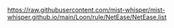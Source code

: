 https://raw.githubusercontent.com/mist-whisper/mist-whisper.github.io/main/Loon/rule/NetEase/NetEase.list
